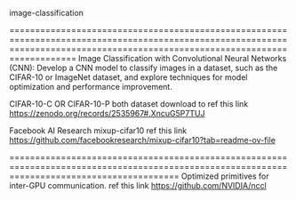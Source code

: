 image-classification

===============================================================================================================================================================================
Image Classification with Convolutional Neural Networks (CNN): Develop a CNN model to classify images in a dataset, such as the CIFAR-10 or ImageNet dataset, and explore techniques for model optimization and performance improvement.

CIFAR-10-C OR CIFAR-10-P both dataset download to ref this link https://zenodo.org/records/2535967#.XncuG5P7TUJ

Facebook AI Research mixup-cifar10 ref this link https://github.com/facebookresearch/mixup-cifar10?tab=readme-ov-file



=============================================================================================================================================
Optimized primitives for inter-GPU communication. ref this link https://github.com/NVIDIA/nccl
